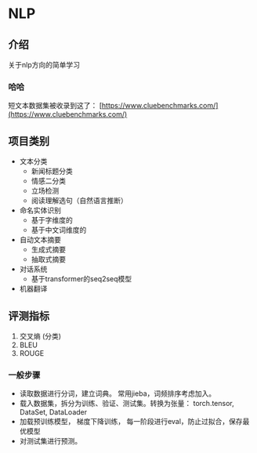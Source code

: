 # NLP



## 介绍

关于nlp方向的简单学习

### 哈哈

短文本数据集被收录到这了： [https://www.cluebenchmarks.com/](https://www.cluebenchmarks.com/)

## 项目类别

* 文本分类
  * 新闻标题分类
  * 情感二分类
  * 立场检测
  * 阅读理解选句（自然语言推断）
* 命名实体识别
  * 基于字维度的
  * 基于中文词维度的
* 自动文本摘要
  * 生成式摘要
  * 抽取式摘要
* 对话系统
  * 基于transformer的seq2seq模型
* 机器翻译

## 评测指标

1. 交叉熵 (分类)
2. BLEU
3. ROUGE

### 一般步骤

* 读取数据进行分词，建立词典。 常用jieba，词频排序考虑加入。
* 载入数据集，拆分为训练、验证、测试集。转换为张量： torch.tensor, DataSet, DataLoader
* 加载预训练模型， 梯度下降训练， 每一阶段进行eval，防止过拟合，保存最优模型
* 对测试集进行预测。
